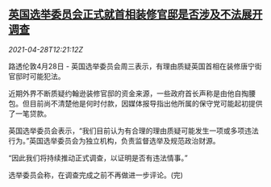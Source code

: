 <!--1619613063000-->
[英国选举委员会正式就首相装修官邸是否涉及不法展开调查](https://cn.reuters.com/article/uk-election-pm-apartment-probe-0428-idCNKBS2CF1DE)
------

<div><i>2021-04-28T12:21:12Z</i></div><p>路透伦敦4月28日 - 英国选举委员会周三表示，有理由质疑英国首相在装修唐宁街官邸时可能犯法。</p><p>近期外界不断质疑约翰逊装修官邸的资金来源，一些政府首长声称是由他自掏腰包。但目前尚不清楚他是何时付款，因媒体报导指出他所属的保守党可能起初提供了一笔贷款。</p><p>英国选举委员会表示，“我们目前认为有合理的理由质疑可能发生一项或多项违法行为。”英国选举委员会为独立机构，负责监督选举及规范政治财源。</p><p>“因此我们将持续推动正式调查，以证明是否有违法情事。”</p><p>选举委员会称，在调查完成之前不再做进一步评论。(完)</p>
